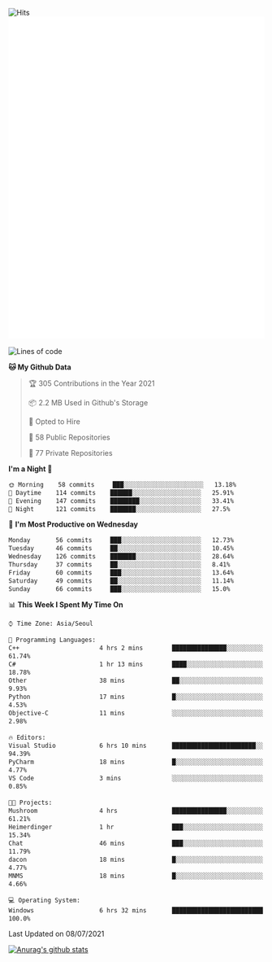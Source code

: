 ![Hits](https://hits.seeyoufarm.com/api/count/incr/badge.svg?url=https%3A%2F%2Fgithub.com%2Fkokose1234&count_bg=%2379C83D&title_bg=%23555555&icon=apple.svg&icon_color=%23E7E7E7&title=hits&edge_flat=false)
<br/>
![Metrics](https://github.com/kokose1234/kokose1234/blob/main/github-metrics.svg)

<!--START_SECTION:waka-->
![Lines of code](https://img.shields.io/badge/From%20Hello%20World%20I%27ve%20Written-13.1%20million%20lines%20of%20code-blue)

**🐱 My Github Data** 

> 🏆 305 Contributions in the Year 2021
 > 
> 📦 2.2 MB Used in Github's Storage 
 > 
> 💼 Opted to Hire
 > 
> 📜 58 Public Repositories 
 > 
> 🔑 77 Private Repositories  
 > 
**I'm a Night 🦉** 

```text
🌞 Morning    58 commits     ███░░░░░░░░░░░░░░░░░░░░░░   13.18% 
🌆 Daytime    114 commits    ██████░░░░░░░░░░░░░░░░░░░   25.91% 
🌃 Evening    147 commits    ████████░░░░░░░░░░░░░░░░░   33.41% 
🌙 Night      121 commits    ███████░░░░░░░░░░░░░░░░░░   27.5%

```
📅 **I'm Most Productive on Wednesday** 

```text
Monday       56 commits     ███░░░░░░░░░░░░░░░░░░░░░░   12.73% 
Tuesday      46 commits     ██░░░░░░░░░░░░░░░░░░░░░░░   10.45% 
Wednesday    126 commits    ███████░░░░░░░░░░░░░░░░░░   28.64% 
Thursday     37 commits     ██░░░░░░░░░░░░░░░░░░░░░░░   8.41% 
Friday       60 commits     ███░░░░░░░░░░░░░░░░░░░░░░   13.64% 
Saturday     49 commits     ██░░░░░░░░░░░░░░░░░░░░░░░   11.14% 
Sunday       66 commits     ███░░░░░░░░░░░░░░░░░░░░░░   15.0%

```


📊 **This Week I Spent My Time On** 

```text
⌚︎ Time Zone: Asia/Seoul

💬 Programming Languages: 
C++                      4 hrs 2 mins        ███████████████░░░░░░░░░░   61.74% 
C#                       1 hr 13 mins        ████░░░░░░░░░░░░░░░░░░░░░   18.78% 
Other                    38 mins             ██░░░░░░░░░░░░░░░░░░░░░░░   9.93% 
Python                   17 mins             █░░░░░░░░░░░░░░░░░░░░░░░░   4.53% 
Objective-C              11 mins             ░░░░░░░░░░░░░░░░░░░░░░░░░   2.98%

🔥 Editors: 
Visual Studio            6 hrs 10 mins       ███████████████████████░░   94.39% 
PyCharm                  18 mins             █░░░░░░░░░░░░░░░░░░░░░░░░   4.77% 
VS Code                  3 mins              ░░░░░░░░░░░░░░░░░░░░░░░░░   0.85%

🐱‍💻 Projects: 
Mushroom                 4 hrs               ███████████████░░░░░░░░░░   61.21% 
Heimerdinger             1 hr                ███░░░░░░░░░░░░░░░░░░░░░░   15.34% 
Chat                     46 mins             ███░░░░░░░░░░░░░░░░░░░░░░   11.79% 
dacon                    18 mins             █░░░░░░░░░░░░░░░░░░░░░░░░   4.77% 
MNMS                     18 mins             █░░░░░░░░░░░░░░░░░░░░░░░░   4.66%

💻 Operating System: 
Windows                  6 hrs 32 mins       █████████████████████████   100.0%

```


 Last Updated on 08/07/2021
<!--END_SECTION:waka-->

[![Anurag's github stats](https://github-readme-stats.vercel.app/api?username=kokose1234&theme=dracula)](https://github.com/anuraghazra/github-readme-stats)



	

